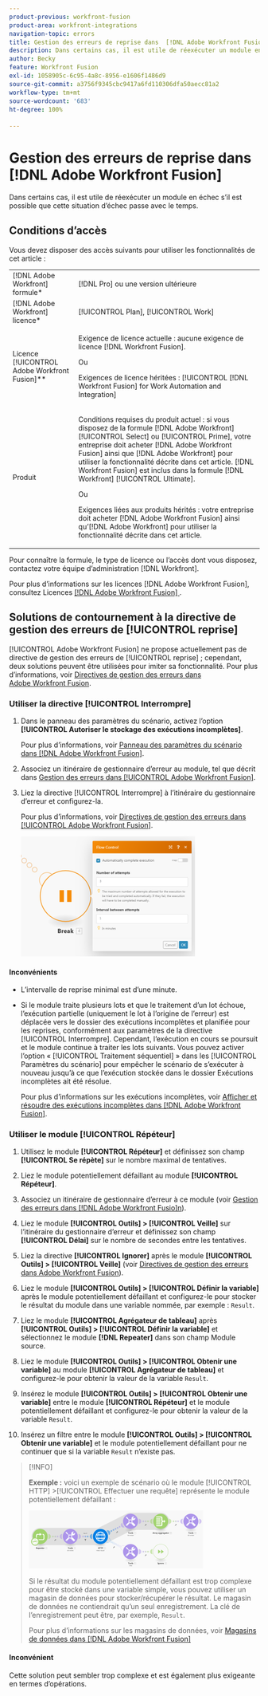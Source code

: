 ```yaml
---
product-previous: workfront-fusion
product-area: workfront-integrations
navigation-topic: errors
title: Gestion des erreurs de reprise dans  [!DNL Adobe Workfront Fusion]
description: Dans certains cas, il est utile de réexécuter un module en échec plusieurs fois s’il est possible que cette situation d’échec passe avec le temps.
author: Becky
feature: Workfront Fusion
exl-id: 1058905c-6c95-4a8c-8956-e1606f1486d9
source-git-commit: a3756f9345cbc9417a6fd110306dfa50aecc81a2
workflow-type: tm+mt
source-wordcount: '683'
ht-degree: 100%

---
```


# Gestion des erreurs de reprise dans [!DNL Adobe Workfront Fusion]

Dans certains cas, il est utile de réexécuter un module en échec s’il est possible que cette situation d’échec passe avec le temps.

## Conditions d’accès

Vous devez disposer des accès suivants pour utiliser les fonctionnalités de cet article :

<table style="table-layout:auto">
 <col> 
 <col> 
 <tbody> 
  <tr> 
   <td role="rowheader">[!DNL Adobe Workfront] formule*</td> 
   <td> <p>[!DNL Pro] ou une version ultérieure</p> </td> 
  </tr> 
  <tr data-mc-conditions=""> 
   <td role="rowheader">[!DNL Adobe Workfront] licence*</td> 
   <td> <p>[!UICONTROL Plan], [!UICONTROL Work]</p> </td> 
  </tr> 
  <tr> 
   <td role="rowheader">Licence [!UICONTROL Adobe Workfront Fusion]**</td> 
   <td>
   <p>Exigence de licence actuelle : aucune exigence de licence [!DNL Workfront Fusion].</p>
   <p>Ou</p>
   <p>Exigences de licence héritées : [!UICONTROL [!DNL Workfront Fusion] for Work Automation and Integration] </p>
   </td> 
  </tr> 
  <tr> 
   <td role="rowheader">Produit</td> 
   <td>
   <p>Conditions requises du produit actuel : si vous disposez de la formule [!DNL Adobe Workfront] [!UICONTROL Select] ou [!UICONTROL Prime], votre entreprise doit acheter [!DNL Adobe Workfront Fusion] ainsi que [!DNL Adobe Workfront] pour utiliser la fonctionnalité décrite dans cet article. [!DNL Workfront Fusion] est inclus dans la formule [!DNL Workfront] [!UICONTROL Ultimate].</p>
   <p>Ou</p>
   <p>Exigences liées aux produits hérités : votre entreprise doit acheter [!DNL Adobe Workfront Fusion] ainsi qu’[!DNL Adobe Workfront] pour utiliser la fonctionnalité décrite dans cet article.</p>
   </td> 
  </tr> 
 </tbody> 
</table>

Pour connaître la formule, le type de licence ou l’accès dont vous disposez, contactez votre équipe d’administration [!DNL Workfront].

Pour plus d’informations sur les licences [!DNL Adobe Workfront Fusion], consultez Licences [[!DNL Adobe Workfront Fusion] ](../../workfront-fusion/get-started/license-automation-vs-integration.md).

## Solutions de contournement à la directive de gestion des erreurs de [!UICONTROL reprise]

[!UICONTROL Adobe Workfront Fusion] ne propose actuellement pas de directive de gestion des erreurs de [!UICONTROL reprise] ; cependant, deux solutions peuvent être utilisées pour imiter sa fonctionnalité. Pour plus d’informations, voir [Directives de gestion des erreurs dans Adobe Workfront Fusion](../../workfront-fusion/errors/directives-for-error-handling.md).

### Utiliser la directive [!UICONTROL Interrompre]

1. Dans le panneau des paramètres du scénario, activez l’option **[!UICONTROL Autoriser le stockage des exécutions incomplètes]**.

   Pour plus d’informations, voir [Panneau des paramètres du scénario dans  [!DNL Adobe Workfront Fusion]](../../workfront-fusion/scenarios/scenario-settings-panel.md).

1. Associez un itinéraire de gestionnaire d’erreur au module, tel que décrit dans [Gestion des erreurs dans [!UICONTROL Adobe Workfront Fusion]](../../workfront-fusion/errors/error-handling.md).
1. Liez la directive [!UICONTROL Interrompre] à l’itinéraire du gestionnaire d’erreur et configurez-la.

   Pour plus d’informations, voir [Directives de gestion des erreurs dans [!UICONTROL Adobe Workfront Fusion]](../../workfront-fusion/errors/directives-for-error-handling.md).

   ![](assets/break-directive-350x241.png)

#### Inconvénients

* L’intervalle de reprise minimal est d’une minute.
* Si le module traite plusieurs lots et que le traitement d’un lot échoue, l’exécution partielle (uniquement le lot à l’origine de l’erreur) est déplacée vers le dossier des exécutions incomplètes et planifiée pour les reprises, conformément aux paramètres de la directive [!UICONTROL Interrompre]. Cependant, l’exécution en cours se poursuit et le module continue à traiter les lots suivants. Vous pouvez activer l’option « [!UICONTROL Traitement séquentiel] » dans les [!UICONTROL Paramètres du scénario] pour empêcher le scénario de s’exécuter à nouveau jusqu’à ce que l’exécution stockée dans le dossier Exécutions incomplètes ait été résolue.

  Pour plus d’informations sur les exécutions incomplètes, voir [Afficher et résoudre des exécutions incomplètes dans  [!DNL Adobe Workfront Fusion]](../../workfront-fusion/scenarios/view-and-resolve-incomplete-executions.md).

### Utiliser le module [!UICONTROL Répéteur]

1. Utilisez le module **[!UICONTROL Répéteur]** et définissez son champ **[!UICONTROL Se répète]** sur le nombre maximal de tentatives.
1. Liez le module potentiellement défaillant au module **[!UICONTROL Répéteur]**.
1. Associez un itinéraire de gestionnaire d’erreur à ce module (voir [Gestion des erreurs dans  [!DNL Adobe Workfront Fusio]n](../../workfront-fusion/errors/error-handling.md)).
1. Liez le module **[!UICONTROL Outils] > [!UICONTROL Veille]** sur l’itinéraire du gestionnaire d’erreur et définissez son champ **[!UICONTROL Délai]** sur le nombre de secondes entre les tentatives.

1. Liez la directive **[!UICONTROL Ignorer]** après le module **[!UICONTROL Outils] > [!UICONTROL Veille]** (voir [Directives de gestion des erreurs dans Adobe Workfront Fusion](../../workfront-fusion/errors/directives-for-error-handling.md)).

1. Liez le module **[!UICONTROL Outils] > [!UICONTROL Définir la variable]** après le module potentiellement défaillant et configurez-le pour stocker le résultat du module dans une variable nommée, par exemple : `Result`.

1. Liez le module **[!UICONTROL Agrégateur de tableau]** après **[!UICONTROL Outils] > [!UICONTROL Définir la variable]** et sélectionnez le module **[!DNL Repeater]** dans son champ Module source.

1. Liez le module **[!UICONTROL Outils] > [!UICONTROL Obtenir une variable]** au module **[!UICONTROL Agrégateur de tableau]** et configurez-le pour obtenir la valeur de la variable `Result`.

1. Insérez le module **[!UICONTROL Outils] > [!UICONTROL Obtenir une variable]** entre le module **[!UICONTROL Répéteur]** et le module potentiellement défaillant et configurez-le pour obtenir la valeur de la variable `Result`.

1. Insérez un filtre entre le module **[!UICONTROL Outils] > [!UICONTROL Obtenir une variable]** et le module potentiellement défaillant pour ne continuer que si la variable `Result` n’existe pas.

>[!INFO]
>
>**Exemple :** voici un exemple de scénario où le module [!UICONTROL HTTP] >[!UICONTROL Effectuer une requête] représente le module potentiellement défaillant :
>
>![](assets/http-make-request-350x116.png)
>
>Si le résultat du module potentiellement défaillant est trop complexe pour être stocké dans une variable simple, vous pouvez utiliser un magasin de données pour stocker/récupérer le résultat. Le magasin de données ne contiendrait qu’un seul enregistrement. La clé de l’enregistrement peut être, par exemple, `Result`.
>
>Pour plus d’informations sur les magasins de données, voir [Magasins de données dans  [!DNL Adobe Workfront Fusion]](../../workfront-fusion/modules/data-stores.md)

#### Inconvénient

Cette solution peut sembler trop complexe et est également plus exigeante en termes d’opérations.
